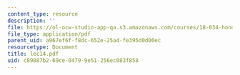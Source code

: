 ```yaml
---
content_type: resource
description: ''
file: https://ol-ocw-studio-app-qa.s3.amazonaws.com/courses/18-034-honors-differential-equations-spring-2004/c89887b269ce04799e51256ec083f858_lec14.pdf
file_type: application/pdf
parent_uid: a967ef6f-f8dc-652e-25a4-fe395d0d00ec
resourcetype: Document
title: lec14.pdf
uid: c89887b2-69ce-0479-9e51-256ec083f858
---
```

